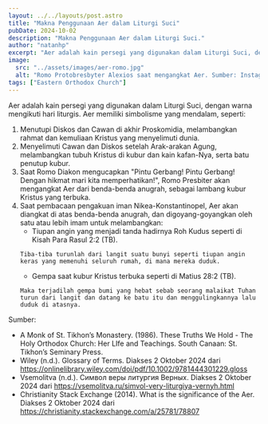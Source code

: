 ```yaml
---
layout: ../../layouts/post.astro
title: "Makna Penggunaan Aer dalam Liturgi Suci"
pubDate: 2024-10-02
description: "Makna Penggunaan Aer dalam Liturgi Suci."
author: "natanhp"
excerpt: "Aer adalah kain persegi yang digunakan dalam Liturgi Suci, dengan warna mengikuti hari liturgis."
image:
  src: "../assets/images/aer-romo.jpg"
  alt: "Romo Protobresbyter Alexios saat mengangkat Aer. Sumber: Instagram @gerejaorthodox_solo"
tags: ["Eastern Orthodox Church"]
---
```


Aer adalah kain persegi yang digunakan dalam Liturgi Suci, dengan warna mengikuti hari liturgis. Aer memiliki simbolisme yang mendalam, seperti:

1. Menutupi Diskos dan Cawan di akhir Proskomidia, melambangkan rahmat dan kemuliaan Kristus yang menyelimuti dunia.
2. Menyelimuti Cawan dan Diskos setelah Arak-arakan Agung, melambangkan tubuh Kristus di kubur dan kain kafan-Nya, serta batu penutup kubur.
3. Saat Romo Diakon mengucapkan "Pintu Gerbang! Pintu Gerbang! Dengan hikmat mari kita memperhatikan!", Romo Presbiter akan mengangkat Aer dari benda-benda anugrah, sebagai lambang kubur Kristus yang terbuka.
4. Saat pembacaan pengakuan iman Nikea-Konstantinopel, Aer akan diangkat di atas benda-benda anugrah, dan digoyang-goyangkan oleh satu atau lebih imam untuk melambangkan:
    * Tiupan angin yang menjadi tanda hadirnya Roh Kudus seperti di Kisah Para Rasul 2:2 (TB).
    ```
    Tiba-tiba turunlah dari langit suatu bunyi seperti tiupan angin keras yang memenuhi seluruh rumah, di mana mereka duduk.
    ```
    * Gempa saat kubur Kristus terbuka seperti di Matius 28:2 (TB).
    ```
    Maka terjadilah gempa bumi yang hebat sebab seorang malaikat Tuhan turun dari langit dan datang ke batu itu dan menggulingkannya lalu duduk di atasnya.
    ```

Sumber:
- A Monk of St. Tikhon’s Monastery. (1986). These Truths We Hold - The Holy Orthodox Church: Her LIfe and Teachings. South Canaan: St. Tikhon’s Seminary Press.
- Wiley (n.d.). Glossary of Terms. Diakses 2 Oktober 2024 dari https://onlinelibrary.wiley.com/doi/pdf/10.1002/9781444301229.gloss
- Vsemolitva (n.d.). Символ веры литургия Верных. Diakses 2 Oktober 2024 dari https://vsemolitva.ru/simvol-very-liturgiya-vernyh.html
- Christianity Stack Exchange (2014). What is the significance of the Aer. Diakses 2 Oktober 2024 dari https://christianity.stackexchange.com/a/25781/78807


